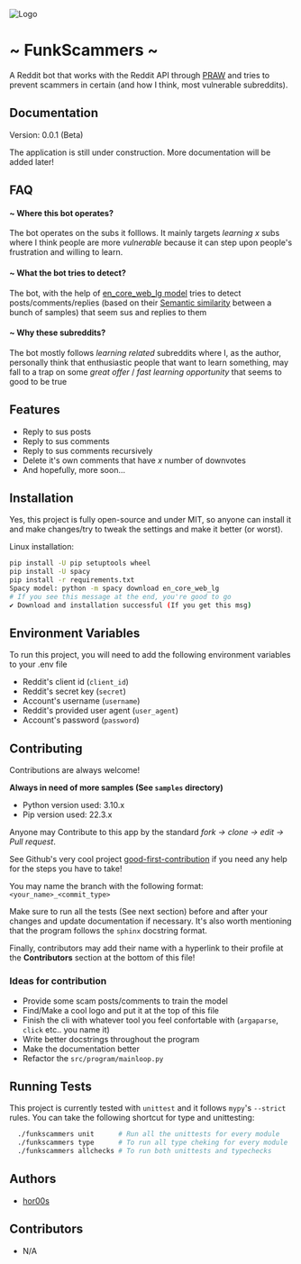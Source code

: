 
![Logo](TODO...)


# ~ FunkScammers ~

A Reddit bot that works with the Reddit API through [PRAW](https://praw.readthedocs.io/en/stable/) and tries to prevent scammers in certain (and how I think, most vulnerable subreddits).



## Documentation

Version: 0.0.1 (Beta)

The application is still under construction.
More documentation will be added later!


## FAQ

#### ~ Where this bot operates?

The bot operates on the subs it folllows. It mainly targets *learning x* subs where I think people are more *vulnerable* because it can step upon people's frustration and willing to learn.

#### ~ What the bot tries to detect?

The bot, with the help of [en_core_web_lg model](https://www.datasciencelearner.com/how-to-install-en_core_web_lg-spacy-model/) tries to detect posts/comments/replies (based on their [Semantic similarity](https://en.wikipedia.org/wiki/Semantic_similarity) between a bunch of samples) that seem sus and replies to them

#### ~ Why these subreddits?

The bot mostly follows *learning related* subreddits where I, as the author, personally think that enthusiastic people that want to learn something, may fall to a trap on some *great offer* / *fast learning opportunity* that seems to good to be true 

## Features

- Reply to sus posts
- Reply to sus comments 
- Reply to sus comments recursively
- Delete it's own comments that have *x* number of downvotes
- And hopefully, more soon...

## Installation

Yes, this project is fully open-source and under MIT, so anyone can install it and make changes/try to tweak the settings and make it better (or worst).

Linux installation:

```bash
pip install -U pip setuptools wheel
pip install -U spacy
pip install -r requirements.txt
Spacy model: python -m spacy download en_core_web_lg
# If you see this message at the end, you're good to go
✔ Download and installation successful (If you get this msg)
```

## Environment Variables

To run this project, you will need to add the following environment variables to your .env file

- Reddit's client id (`client_id`)
- Reddit's secret key  (`secret`)
- Account's username (`username`)
- Reddit's provided user agent (`user_agent`)
- Account's password (`password`)

## Contributing

Contributions are always welcome!

**Always in need of more samples (See `samples` directory)**

- Python version used: 3.10.x
- Pip version used: 22.3.x

Anyone may Contribute to this app by the standard *fork -> clone -> edit -> Pull request*.

See Github's very cool project [good-first-contribution](https://github.com/firstcontributions/first-contributions) if you need any help for the steps you have to take!

You may name the branch with the following format: `<your_name>_<commit_type>`

Make sure to run all the tests (See next section) before and after your changes and update documentation if necessary.
It's also worth mentioning that the program follows the `sphinx` docstring format.

Finally, contributors may add their name with a hyperlink to their profile at the **Contributors** section at  the bottom of this file!

### Ideas for contribution
- Provide some scam posts/comments to train the model
- Find/Make a cool logo and put it at the top of this file
- Finish the cli with whatever tool you feel confortable with (`argaparse`, `click` etc.. you name it)
- Write better docstrings throughout the program
- Make the documentation better
- Refactor the `src/program/mainloop.py`

## Running Tests

This project is currently tested with `unittest` and it follows `mypy`'s `--strict` rules. You can take the following shortcut for type and unittesting:

```bash
  ./funkscammers unit      # Run all the unittests for every module
  ./funkscammers type      # To run all type cheking for every module
  ./funkscammers allchecks # To run both unittests and typechecks
```

## Authors
* [hor00s](https://github.com/hor00s)

## Contributors
* N/A
